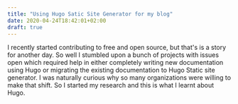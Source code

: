```yaml
---
title: "Using Hugo Satic Site Generator for my blog"
date: 2020-04-24T18:42:01+02:00
draft: true
---
```


I recently started contributing to free and open source, but that's is a story for another day. So well I stumbled upon a bunch of projects with issues open which required help in either completely writing new documentation using Hugo or migrating the existing documentation to Hugo Static site generator. I was naturally curious why so many organizations were willing to make that shift. So I started my research and this is what I learnt about Hugo.

